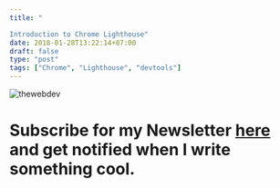 ```yaml
---
title: "

Introduction to Chrome Lighthouse"
date: 2018-01-28T13:22:14+07:00
draft: false
type: "post"
tags: ["Chrome", "Lighthouse", "devtools"]
---
```




![thewebdev](https://res.cloudinary.com/iambeejayayo/image/upload/c_scale,w_100/v1547954566/fav-500.png)

# Subscribe for my Newsletter [here](https://eepurl.com/geCCfL) and get notified when I write something cool.